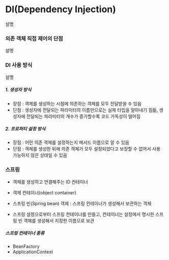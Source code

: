# DI\(Dependency Injection\)

설명

### 의존 객체 직접 제어의 단점

설명

### DI 사용 방식

설명

##### 1. 생성자 방식

* 장점 : 객체를 생성하는 시점에 의존하는 객체를 모두 전달받을 수 있음
* 단점 : 생성자에 전달되는 파라미터의 이름만으로는 실제 타입을 알아내기 힘듦, 생성자에 전달되는 파라미터의 개수가 증가할수록 코드 가독성이 떨어짐

##### 2. 프로퍼티 설정 방식

* 장점 : 어떤 의존 객체를 설정하는지 메서드 이름으로 알 수 있음
* 단점 : 객체를 생성한 뒤에 의존 객체가 모두 설정되었다고 보장할 수 없어서 사용 가능하지 않은 상태일 수 있음

### 스프링

* 객체를 생성하고 연결해주는 ID 컨테이너

* 객체 컨테이너\(object container\)

* 스프링 빈\(Spring bean\) 객체 : 스프링 컨테이너가 생성해서 보관하는 객체

* 스프링 설정으로부터 스프링 컨테이너를 만들고, 컨테이너는 설정에서 명시한 스프링 빈 객체를 생성해서 지정한 이름으로 보관


##### 스프링 컨테이너 종류

* BeanFactory
* ApplicationContext




